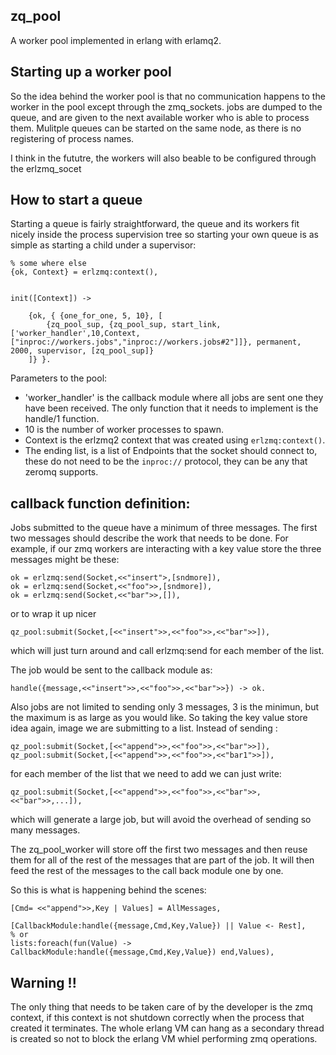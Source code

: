 ## zq_pool

A worker pool implemented in erlang with erlamq2.

## Starting up a worker pool

So the idea behind the worker pool is that no communication happens to the worker in the pool except through the zmq_sockets.  jobs are dumped to the queue, and are given to the next available worker who is able to process them. Mulitple queues can be started on the same node, as there is no registering of process names.

I think in the fututre, the workers will also beable to be configured through the erlzmq_socet

## How to start a queue

Starting a queue is fairly straightforward, the queue and its workers fit nicely inside the process supervision tree so starting your own queue is as simple as starting a child under a supervisor:

```
% some where else
{ok, Context} = erlzmq:context(),


init([Context]) ->

    {ok, { {one_for_one, 5, 10}, [
        {zq_pool_sup, {zq_pool_sup, start_link, ['worker_handler',10,Context,["inproc://workers.jobs","inproc://workers.jobs#2"]]}, permanent, 2000, supervisor, [zq_pool_sup]}
    ]} }.
```

Parameters to the pool:
- 'worker_handler' is the callback module where all jobs are sent one they have been received. The only function that it needs to implement is the handle/1 function.
- 10 is the number of worker processes to spawn.
- Context is the erlzmq2 context that was created using `erlzmq:context()`.
- The ending list, is a list of Endpoints that the socket should connect to, these do not need to be the `inproc://` protocol, they can be any that zeromq supports.

## callback function definition:

Jobs submitted to the queue have a minimum of three messages. The first two messages should describe the work that needs to be done. For example, if our zmq workers are interacting with a key value store the three messages might be these:

```
ok = erlzmq:send(Socket,<<"insert">,[sndmore]),
ok = erlzmq:send(Socket,<<"foo">>,[sndmore]),
ok = erlzmq:send(Socket,<<"bar">>,[]),
```

or to wrap it up nicer

```
qz_pool:submit(Socket,[<<"insert">>,<<"foo">>,<<"bar">>]),
```

which will just turn around and call erlzmq:send for each member of the list.

The job would be sent to the callback module as:

```
handle({message,<<"insert">>,<<"foo">>,<<"bar">>}) -> ok.
```

Also jobs are not limited to sending only 3 messages, 3 is the minimun, but the maximum is as large as you would like. So taking the key value store idea again, image we are submitting to a list. Instead of sending :

```
qz_pool:submit(Socket,[<<"append">>,<<"foo">>,<<"bar">>]),
qz_pool:submit(Socket,[<<"append">>,<<"foo">>,<<"bar1">>]),
```

for each member of the list that we need to add we can just write:

```
qz_pool:submit(Socket,[<<"append">>,<<"foo">>,<<"bar">>,<<"bar">>,...]),
```

which will generate a large job, but will avoid the overhead of sending so many messages.

The zq_pool_worker will store off the first two messages and then reuse them for all of the rest of the messages that are part of the job. It will then feed the rest of the messages to the call back module one by one.

So this is what is happening behind the scenes:

```
[Cmd= <<"append">>,Key | Values] = AllMessages,

[CallbackModule:handle({message,Cmd,Key,Value}) || Value <- Rest],
% or
lists:foreach(fun(Value) -> CallbackModule:handle({message,Cmd,Key,Value}) end,Values),
```

## Warning !!

The only thing that needs to be taken care of by the developer is the zmq context, if this context is not shutdown correctly when the process that created it terminates. The whole erlang VM can hang as a secondary thread is created so not to block the erlang VM whiel performing zmq operations.
